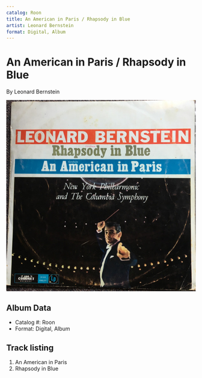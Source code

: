 ```yaml
---
catalog: Roon
title: An American in Paris / Rhapsody in Blue
artist: Leonard Bernstein
format: Digital, Album
---
```


# An American in Paris / Rhapsody in Blue

By Leonard Bernstein

![](../../assets/albumcovers/Leonard_Bernstein-An_American_in_Paris_-_Rhapsody_in_Blue.png)

## Album Data

- Catalog #: Roon
- Format: Digital, Album


## Track listing


1. An American in Paris
2. Rhapsody in Blue

